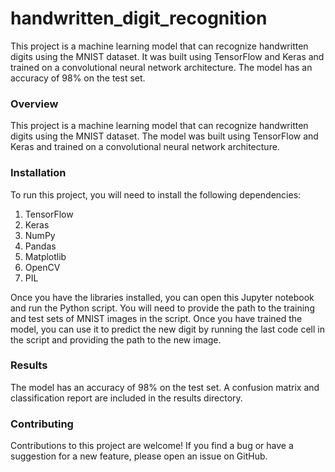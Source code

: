 # handwritten_digit_recognition
This project is a machine learning model that can recognize handwritten digits using the MNIST dataset. It was built using TensorFlow and Keras and trained on a convolutional neural network architecture. The model has an accuracy of 98% on the test set.

### Overview
This project is a machine learning model that can recognize handwritten digits using the MNIST dataset. The model was built using TensorFlow and Keras and trained on a convolutional neural network architecture.

### Installation
To run this project, you will need to install the following dependencies:

1. TensorFlow
2. Keras
3. NumPy
4. Pandas
5. Matplotlib
6. OpenCV
7. PIL

Once you have the libraries installed, you can open this Jupyter notebook and run the Python script. You will need to provide the path to the training and test sets of MNIST images in the script. Once you have trained the model, you can use it to predict the new digit by running the last code cell in the script and providing the path to the new image.

### Results
The model has an accuracy of 98% on the test set. A confusion matrix and classification report are included in the results directory.

### Contributing
Contributions to this project are welcome! If you find a bug or have a suggestion for a new feature, please open an issue on GitHub.
